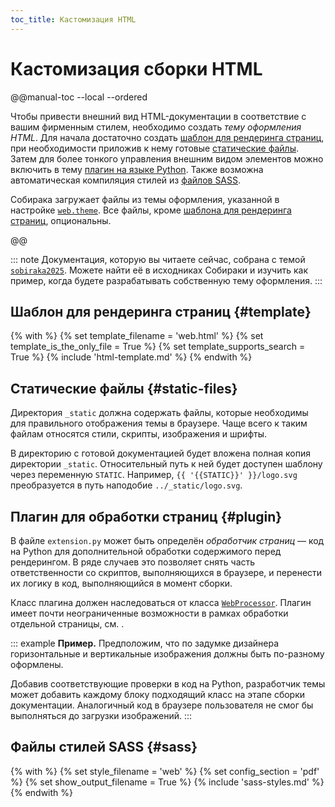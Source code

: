 ```yaml
---
toc_title: Кастомизация HTML
---
```


# Кастомизация сборки HTML

@@manual-toc --local --ordered

Чтобы привести внешний вид HTML-документации в соответствие с вашим фирменным стилем, необходимо создать _тему оформления HTML_. Для начала достаточно создать [шаблон для рендеринга страниц](#template), при необходимости приложив к нему готовые [статические файлы](#static-files). Затем для более тонкого управления внешним видом элементов можно включить в тему [плагин на языке Python](#plugin). Также возможна автоматическая компиляция стилей из [файлов SASS](#sass).

Собирака загружает файлы из темы оформления, указанной в настройке [`web.theme`](../reference/configuration.md#web.theme). Все файлы, кроме [шаблона для рендеринга страниц](#template), опциональны.

@@

::: note
Документация, которую вы читаете сейчас, собрана с темой [`sobiraka2025`](../../../src/sobiraka/files/themes/sobiraka2025). Можете найти её в исходниках Собираки и изучить как пример, когда будете разрабатывать собственную тему оформления.
:::

## Шаблон для рендеринга страниц {#template}

{% with %}
{% set template_filename = 'web.html' %}
{% set template_is_the_only_file = True %}
{% set template_supports_search = True %}
{% include 'html-template.md' %}
{% endwith %}

## Статические файлы {#static-files}

Директория `_static` должна содержать файлы, которые необходимы для правильного отображения темы в браузере. Чаще всего к таким файлам относятся стили, скрипты, изображения и шрифты.

В директорию с готовой документацией будет вложена полная копия директории `_static`. Относительный путь к ней будет доступен шаблону через переменную `STATIC`. Например, `{{ '{{STATIC}}' }}/logo.svg` преобразуется в путь наподобие `../_static/logo.svg`.

## Плагин для обработки страниц {#plugin}

В файле `extension.py` может быть определён _обработчик страниц_ — код на Python для дополнительной обработки содержимого перед рендерингом. В ряде случаев это позволяет снять часть ответственности со скриптов, выполняющихся в браузере, и перенести их логику в код, выполняющийся в момент сборки.

Класс плагина должен наследоваться от класса [`WebProcessor`](../../../src/sobiraka/processing/web/web.py#:~:text=class%20WebProcessor). Плагин имеет почти неограниченные возможности в рамках обработки отдельной страницы, см. [](../reference/processor-api.md).

::: example
**Пример.** Предположим, что по задумке дизайнера горизонтальные и вертикальные изображения должны быть по-разному оформлены.

Добавив соответствующие проверки в код на Python, разработчик темы может добавить каждому блоку подходящий класс на этапе сборки документации. Аналогичный код в браузере пользователя не смог бы выполняться до загрузки изображений.
:::

## Файлы стилей SASS {#sass}

{% with %}
{% set style_filename = 'web' %}
{% set config_section = 'pdf' %}
{% set show_output_filename = True %}
{% include 'sass-styles.md' %}
{% endwith %}